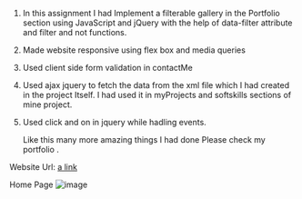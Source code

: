 1. In this  assignment I had Implement a filterable gallery in the Portfolio section using JavaScript and jQuery with the help of data-filter attribute and filter and not functions.
2. Made website responsive using flex box and media queries
3. Used client side form validation in contactMe
4. Used ajax jquery to fetch the data from the xml file which I had created in the project Itself. I had used it in myProjects and softskills sections of mine project.
5. Used click and on in jquery while hadling events.

   Like this many more amazing things I had done Please check my portfolio .

Website Url: [a link](https://vishalprabhu2018.github.io/porfolioAssignment/)

Home Page
   ![image](https://github.com/vishalprabhu2018/porfolioAssignment/assets/46224719/fbc4b4b9-f359-4231-b04a-28ffcd65962d)

